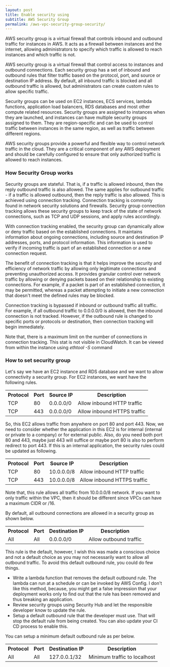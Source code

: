```yaml
---
layout: post
title: Enable security using 
subtitle: AWS Security Group
permalink: /aws-vpc-security-group-security/
---
```


AWS security group is a virtual firewall that controls inbound and outbound traffic for instances in AWS. It acts as a firewall between instances and the internet, allowing administrators to specify which traffic is allowed to reach instances and which traffic is not.

AWS security group is a virtual firewall that control access to instances and outbound connections. Each security group has a set of inbound and outbound rules that filter traffic based on the protocol, port, and source or destination IP address. By default, all inbound traffic is blocked and all outbound traffic is allowed, but administrators can create custom rules to allow specific traffic.

Security groups can be used on EC2 instances, ECS services, lambda functions, application load balancers, RDS databases and most other compute related resources. Security groups are assigned to instances when they are launched, and instances can have multiple security groups assigned to them. They are region-specific and can be used to control traffic between instances in the same region, as well as traffic between different regions.

AWS security groups provide a powerful and flexible way to control network traffic in the cloud. They are a critical component of any AWS deployment and should be carefully configured to ensure that only authorized traffic is allowed to reach instances.

### How Security Group works
Security groups are stateful. That is, if a traffic is allowed inbound, then the reply outbound traffic is also allowed. The same applies for outbound traffic - if a traffic is allowed outbound, then the reply traffic is also allowed. This is achieved using connection tracking. Connection tracking is commonly found in network security solutions and firewalls. Security group connection tracking allows these security groups to keep track of the state of network connections, such as TCP and UDP sessions, and apply rules accordingly.

With connection tracking enabled, the security group can dynamically allow or deny traffic based on the established connections. It maintains information about ongoing connections, including source and destination IP addresses, ports, and protocol information. This information is used to verify if incoming traffic is part of an established connection or a new connection request.

The benefit of connection tracking is that it helps improve the security and efficiency of network traffic by allowing only legitimate connections and preventing unauthorized access. It provides granular control over network traffic by allowing or denying packets based on their relationship to existing connections. For example, if a packet is part of an established connection, it may be permitted, whereas a packet attempting to initiate a new connection that doesn't meet the defined rules may be blocked.

Connection tracking is bypassed if inbound or outbound traffic all traffic. For example, if all outbound traffic to 0.0.0.0/0 is allowed, then the inbound connection is not tracked. However, if the outbound rule is changed to specific ports or protocols or destination, then connection tracking will begin immediately.

Note that, there is a maximum limit on the number of connections in connection tracking. This stat is not visible in CloudWatch. It can be viewed from within the instance using *ethtool -S* command 

### How to set security group 
Let's say we have an EC2 instance and RDS database and we want to allow connectivity a security group. For EC2 instances, we want have the following rules.

<div>
<table class="table table-light table-striped">
<tr><th>Protocol</th><th>Port</th><th>Source IP</th><th>Description</th></tr>
<tr><td>TCP</td><td>80</td><td>0.0.0.0/0</td><td>Allow inbound HTTP traffic</td></tr>
<tr><td>TCP</td><td>443</td><td>0.0.0.0/0</td><td>Allow inbound HTTPS traffic</td></tr>
</table>
</div>

So, this EC2 allows traffic from anywhere on port 80 and port 443. Now, we need to consider whether the application in this EC2 is for internal (internal or private to a company) or for external public. Also, do you need both port 80 and 443, maybe just 443 will suffice or maybe port 80 is also to perform redirect to port 443. If this is an internal application, the security rules could be updated as following.

<div>
<table class="table table-light table-striped">
<tr><th>Protocol</th><th>Port</th><th>Source IP</th><th>Description</th></tr>
<tr><td>TCP</td><td>80</td><td>10.0.0.0/8</td><td>Allow inbound HTTP traffic</td></tr>
<tr><td>TCP</td><td>443</td><td>10.0.0.0/8</td><td>Allow inbound HTTPS traffic</td></tr>
</table>
</div>

Note that, this rule allows all traffic from 10.0.0.0/8 network. If you want to only traffic within the VPC, then it should be different since VPCs can have a maximum CIDR or /16.

By default, all outbound connections are allowed in a security group as shown below.

<div>
<table class="table table-light table-striped">
<tr><th>Protocol</th><th>Port</th><th>Destination IP</th><th>Description</th></tr>
<tr><td>All</td><td>All</td><td>0.0.0.0/0</td><td>Allow outbound traffic</td></tr>
</table>
</div>

This rule is the default, however, I wish this was made a conscious choice and not a default choice as you may not necessarily want to allow all outbound traffic. To avoid  this default outbound rule, you could do few things.

- Write a lambda function that removes the default outbound rule. The lambda can run at a schedule or can be invoked by AWS Config. I don't like this method, because, you might get a false impression that your deployment works only to find out that the rule has been removed and thus breaking an application. 
- Review security groups using Security Hub and let the responsible developer know to update the rule.
- Setup a default outbound rule that the developer must use. That will stop the default rule from being created. You can also update your CI CD process to enable this.

You can setup a minimum default outbound rule as per below.

<div>
<table class="table table-light table-striped">
<tr><th>Protocol</th><th>Port</th><th>Destination IP</th><th>Description</th></tr>
<tr><td>All</td><td>All</td><td>127.0.0.1/32</td><td>Minimum traffic to localhost</td></tr>
</table>
</div>